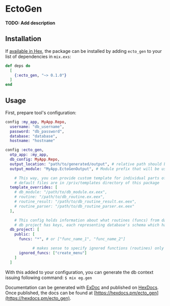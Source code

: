 # EctoGen

**TODO: Add description**

## Installation

If [available in Hex](https://hex.pm/docs/publish), the package can be installed
by adding `ecto_gen` to your list of dependencies in `mix.exs`:

```elixir
def deps do
  [
    {:ecto_gen, "~> 0.1.0"}
  ]
end
```

## Usage

First, prepare tool's configuration:

```elixir
config :my_app, MyApp.Repo,
  username: "db_username",
  password: "db_password",
  database: "database",
  hostname: "hostname"

config :ecto_gen,
  otp_app: :my_app,
  db_config: MyApp.Repo,
  output_location: "path/to/generated/output", # relative path should be relative to the project root
  output_module: "MyApp.EctoGenOutput", # Module prefix that will be used for generated content

	# This way, you can provide custom template for individual parts of generation
	# default files are in /priv/templates directory of this package
  template_overrides: [
    # db_module: "/path/to/db_module.ex.eex",
    # routine: "/path/to/db_routine.ex.eex",
    # routine_result: "/path/to/db_routine_result.ex.eex",
    # routine_parser: "/path/to/db_routine_parser.ex.eex"
  ],

	# This config holds information about what routines (funcs) from database will have generated elixir functions etc.
	# db project has keys, each representing database's schema which has config for what routines it includes/ingores
  db_project: [
    public: [
      funcs: "*", # or ["func_name_1", "func_name_2"]

			# makes sense to specify ignored functions (routines) only when funcs equal "*"
      ignored_funcs: ["create_menu"]
    ]
  ]
```

With this added to your configuration, you can generate the db context issuing following command:
`$ mix eg.gen`

Documentation can be generated with [ExDoc](https://github.com/elixir-lang/ex_doc)
and published on [HexDocs](https://hexdocs.pm). Once published, the docs can
be found at [https://hexdocs.pm/ecto_gen](https://hexdocs.pm/ecto_gen).

